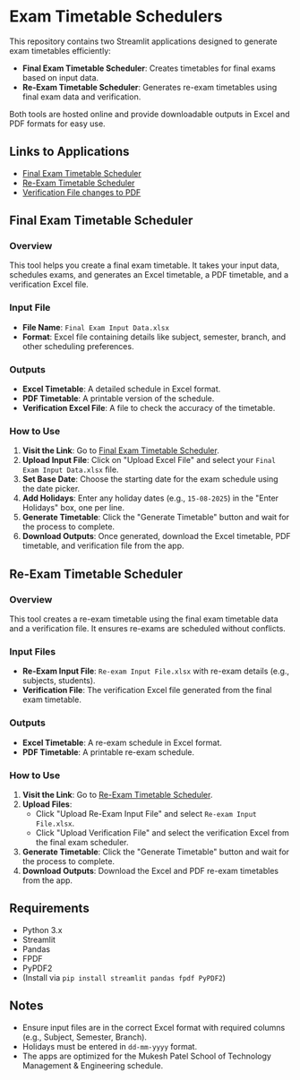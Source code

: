 # Exam Timetable Schedulers

This repository contains two Streamlit applications designed to generate exam timetables efficiently:

- **Final Exam Timetable Scheduler**: Creates timetables for final exams based on input data.
- **Re-Exam Timetable Scheduler**: Generates re-exam timetables using final exam data and verification.

Both tools are hosted online and provide downloadable outputs in Excel and PDF formats for easy use.

## Links to Applications

- [Final Exam Timetable Scheduler](https://examtimetablescheduler-dqttcyf5vzakkjfpkt6xhp.streamlit.app/)
- [Re-Exam Timetable Scheduler](https://re-examtimetablescheduler-gndknuqn7whtdxe6cvubaw.streamlit.app/)
- [Verification File changes to PDF](https://verification-file-change-to-pdf-converter.streamlit.app/)

## Final Exam Timetable Scheduler

### Overview
This tool helps you create a final exam timetable. It takes your input data, schedules exams, and generates an Excel timetable, a PDF timetable, and a verification Excel file.

### Input File
- **File Name**: `Final Exam Input Data.xlsx`
- **Format**: Excel file containing details like subject, semester, branch, and other scheduling preferences.

### Outputs
- **Excel Timetable**: A detailed schedule in Excel format.
- **PDF Timetable**: A printable version of the schedule.
- **Verification Excel File**: A file to check the accuracy of the timetable.

### How to Use
1. **Visit the Link**: Go to [Final Exam Timetable Scheduler](https://examtimetablescheduler-dqttcyf5vzakkjfpkt6xhp.streamlit.app/).
2. **Upload Input File**: Click on "Upload Excel File" and select your `Final Exam Input Data.xlsx` file.
3. **Set Base Date**: Choose the starting date for the exam schedule using the date picker.
4. **Add Holidays**: Enter any holiday dates (e.g., `15-08-2025`) in the "Enter Holidays" box, one per line.
5. **Generate Timetable**: Click the "Generate Timetable" button and wait for the process to complete.
6. **Download Outputs**: Once generated, download the Excel timetable, PDF timetable, and verification file from the app.

## Re-Exam Timetable Scheduler

### Overview
This tool creates a re-exam timetable using the final exam timetable data and a verification file. It ensures re-exams are scheduled without conflicts.

### Input Files
- **Re-Exam Input File**: `Re-exam Input File.xlsx` with re-exam details (e.g., subjects, students).
- **Verification File**: The verification Excel file generated from the final exam timetable.

### Outputs
- **Excel Timetable**: A re-exam schedule in Excel format.
- **PDF Timetable**: A printable re-exam schedule.

### How to Use
1. **Visit the Link**: Go to [Re-Exam Timetable Scheduler](https://re-examtimetablescheduler-gndknuqn7whtdxe6cvubaw.streamlit.app/).
2. **Upload Files**: 
   - Click "Upload Re-Exam Input File" and select `Re-exam Input File.xlsx`.
   - Click "Upload Verification File" and select the verification Excel from the final exam scheduler.
3. **Generate Timetable**: Click the "Generate Timetable" button and wait for the process to complete.
4. **Download Outputs**: Download the Excel and PDF re-exam timetables from the app.

## Requirements
- Python 3.x
- Streamlit
- Pandas
- FPDF
- PyPDF2
- (Install via `pip install streamlit pandas fpdf PyPDF2`)

## Notes
- Ensure input files are in the correct Excel format with required columns (e.g., Subject, Semester, Branch).
- Holidays must be entered in `dd-mm-yyyy` format.
- The apps are optimized for the Mukesh Patel School of Technology Management & Engineering schedule.
